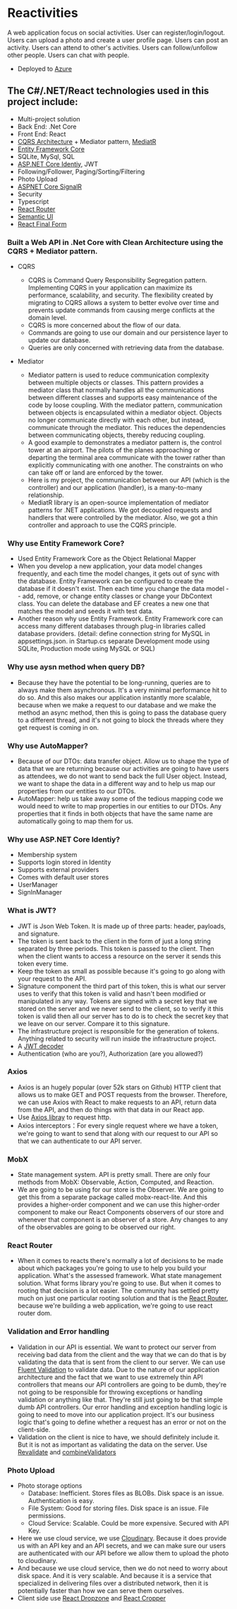 # Reactivities
A web application focus on social activities. User can register/login/logout. Users can upload a photo and create a user profile page. Users can post an activity. Users can attend to other's activities. Users can follow/unfollow other people. Users can chat with people.
- Deployed to [Azure](https://reactivitiesplus.azurewebsites.net/)

## The C#/.NET/React technologies used in this project include:
- Multi-project solution
- Back End: .Net Core
- Front End: React
- [CQRS Architecture](https://docs.microsoft.com/en-us/azure/architecture/patterns/cqrs) + Mediator pattern, [MediatR](https://github.com/jbogard/MediatR)
- [Entity Framework Core](https://docs.microsoft.com/en-us/ef/core/)
- SQLite, MySql, SQL
- [ASP.NET Core Identiy](https://docs.microsoft.com/en-us/aspnet/core/security/authentication/identity?view=aspnetcore-5.0&tabs=visual-studio), JWT
- Following/Follower, Paging/Sorting/Filtering
- Photo Upload
- [ASPNET Core SignalR](https://docs.microsoft.com/en-us/aspnet/core/signalr/introduction?view=aspnetcore-5.0)
- Security
- Typescript
- [React Router](https://reactrouter.com/web/guides/quick-start)
- [Semantic UI](https://react.semantic-ui.com/)
- [React Final Form](https://final-form.org/docs/react-final-form/getting-started)


### Built a Web API in .Net Core with Clean Architecture using the CQRS + Mediator pattern.
- CQRS
  - CQRS is Command Query Responsibility Segregation pattern. Implementing CQRS in your application can maximize its performance, scalability, and security. The flexibility created by migrating to CQRS allows a system to better evolve over time and prevents update commands from causing merge conflicts at the domain level.
  - CQRS is more concerned about the flow of our data. 
  - Commands are going to use our domain and our persistence layer to update our database. 
  - Queries are only concerned with retrieving data from the database.

- Mediator
  - Mediator pattern is used to reduce communication complexity between multiple objects or classes. This pattern provides a mediator class that normally handles all the communications between different classes and supports easy maintenance of the code by loose coupling.  With the mediator pattern, communication between objects is encapsulated within a mediator object. Objects no longer communicate directly with each other, but instead, communicate through the mediator. This reduces the dependencies between communicating objects, thereby reducing coupling.
  - A good example to demonstrates a mediator pattern is, the control tower at an airport. The pilots of the planes approaching or departing the terminal area communicate with the tower rather than explicitly communicating with one another. The constraints on who can take off or land are enforced by the tower. 
  - Here is my project, the communication between our API (which is the controller) and our application (handler), is a many-to-many relationship. 
  - MediatR library is an open-source implementation of mediator patterns for .NET applications. We got decoupled requests and handlers that were controlled by the mediator. Also, we got a thin controller and approach to use the CQRS principle.

### Why use Entity Framework Core?
- Used Entity Framework Core as the Object Relational Mapper
- When you develop a new application, your data model changes frequently, and each time the model changes, it gets out of sync with the database. Entity Framework can be configured to create the database if it doesn't exist. Then each time you change the data model -- add, remove, or change entity classes or change your DbContext class. You can delete the database and EF creates a new one that matches the model and seeds it with test data. 
- Another reason why use Entity Framework. Entity Framework core can access many different databases through plug-in libraries called database providers. 
(detail: define connection string for MySQL in appsettings.json. in Startup.cs separate Development mode using SQLite, Production mode using MySQL or SQL)

### Why use aysn method when query DB?
- Because they have the potential to be long-running, queries are to always make them asynchronous. It's a very minimal performance hit to do so. And this also makes our application instantly more scalable, because when we make a request to our database and we make the method an async method, then this is going to pass the database query to a different thread, and it's not going to block the threads where they get request is coming in on.

### Why use AutoMapper?
- Because of our DTOs: data transfer object.  Allow us to shape the type of data that we are returning because our activities are going to have users as attendees, we do not want to send back the full User object. Instead, we want to shape the data in a different way and to help us map our properties from our entities to our DTOs.
- AutoMapper: help us take away some of the tedious mapping code we would need to write to map properties in our entities to our DTOs. Any properties that it finds in both objects that have the same name are automatically going to map them for us.

### Why use ASP.NET Core Identiy?
- Membership system
- Supports login stored in Identity
- Supports external providers
- Comes with default user stores
- UserManager
- SignInManager

### What is JWT?
- JWT is Json Web Token. It is made up of three parts: header, payloads, and signature.
- The token is sent back to the client in the form of just a long string separated by three periods. This token is passed to the client. Then when the client wants to access a resource on the server it sends this token every time.
- Keep the token as small as possible because it's going to go along with your request to the API.
- Signature component the third part of this token, this is what our server uses to verify that this token is valid and hasn't been modified or manipulated in any way. Tokens are signed with a secret key that we stored on the server and we never send to the client, so to verify it this token is valid then all our server has to do is to check the secret key that we leave on our server. Compare it to this signature.
- The infrastructure project is responsible for the generation of tokens. Anything related to security will run inside the infrastructure project.
- A [JWT decoder](https://jwt.io/#debugger-io)
- Authentication (who are you?), Authorization (are you allowed?)

### Axios
- Axios is an hugely popular (over 52k stars on Github) HTTP client that allows us to make GET and POST requests from the browser. Therefore, we can use Axios with React to make requests to an API, return data from the API, and then do things with that data in our React app.
- Use [Axios libray](https://github.com/axios/axios) to request http.
- Axios interceptors：For every single request where we have a token, we're going to want to send that along with our request to our API so that we can authenticate to our API server.

### MobX
- State management system. API is pretty small. There are only four methods from MobX: Observable, Action, Computed, and Reaction.
- We are going to be using for our store is the Observer. We are going to get this from a separate package called mobx-react-lite. And this provides a higher-order component and we can use this higher-order component to make our React Components observers of our store and whenever that component is an observer of a store. Any changes to any of the observables are going to be observed our right.

### React Router
- When it comes to reacts there's normally a lot of decisions to be made about which packages you're going to use to help you build your application. What's the assessed framework. What state management solution. What forms library you're going to use. But when it comes to rooting that decision is a lot easier. The community has settled pretty much on just one particular rooting solution and that is the [React Router](https://reactrouter.com/web/api/BrowserRouter), because we're building a web application, we're going to use react router dom.

### Validation and Error handling
- Validation in our API is essential. We want to protect our server from receiving bad data from the client and the way that we can do that is by validating the data that is sent from the client to our server.
We can use [Fluent Validation](https://fluentvalidation.net/) to validate data.
Due to the nature of our application architecture and the fact that we want to use extremely thin API controllers that means our API controllers are going to be dumb, they're not going to be responsible for throwing exceptions or handling validation or anything like that. They're still just going to be that simple dumb API controllers. Our error handling and exception handling logic is going to need to move into our application project. It's our business logic that's going to define whether a request has an error or not on the client-side.
- Validation on the client is nice to have, we should definitely include it. But it is not as important as validating the data on the server. Use [Revalidate](https://github.com/jfairbank/revalidate) and [combineValidators](http://revalidate.jeremyfairbank.com/usage/combineValidators.html)

### Photo Upload
- Photo storage options
  - Database: Inefficient. Stores files as BLOBs. Disk space is an issue. Authentication is easy.
  - File System: Good for storing files. Disk space is an issue. File permissions.
  - Cloud Service: Scalable. Could be more expensive. Secured with API Key.
- Here we use cloud service, we use [Cloudinary](https://cloudinary.com/documentation/dotnet_integration#dotnet_getting_started_guide). Because it does provide us with an API key and an API secrets, and we can make sure our users are authenticated with our API before we allow them to upload the photo to cloudinary.
- And because we use cloud service, then we do not need to worry about disk space. And it is very scalable. And because it is a service that specialized in delivering files over a distributed network, then it is potentially faster than how we can serve them ourselves.
- Client side use [React Dropzone](https://react-dropzone.js.org/) and [React Cropper](https://github.com/react-cropper/react-cropper)


